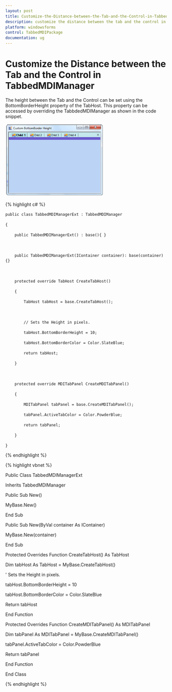```yaml
---
layout: post
title: Customize-the-Distance-between-the-Tab-and-the-Control-in-TabbedMDIManager
description: customize the distance between the tab and the control in tabbedmdimanager
platform: windowsforms
control: TabbedMDIPackage
documentation: ug
---
```


# Customize the Distance between the Tab and the Control in TabbedMDIManager

The height between the Tab and the Control can be set using the BottomBorderHeight property of the TabHost. This property can be accessed by overriding the TabbdedMDIManager as shown in the code snippet.

![Description: Description: C:/Users/vallarasus/Desktop/CustomTabbedMDIManager.png](Customize-the-Distance-between-the-Tab-and-the-Con_images/Customize-the-Distance-between-the-Tab-and-the-Con_img1.png)





{% highlight c# %}



    public class TabbedMDIManagerExt : TabbedMDIManager

    {

        public TabbedMDIManagerExt() : base(){ }



        public TabbedMDIManagerExt(IContainer container): base(container){}



        protected override TabHost CreateTabHost()

        {

            TabHost tabHost = base.CreateTabHost();



            // Sets the Height in pixels.

            tabHost.BottomBorderHeight = 10;

            tabHost.BottomBorderColor = Color.SlateBlue;

            return tabHost;

        }



        protected override MDITabPanel CreateMDITabPanel()

        {

            MDITabPanel tabPanel = base.CreateMDITabPanel();

            tabPanel.ActiveTabColor = Color.PowderBlue;

            return tabPanel;

        }

    }

{% endhighlight %}

{% highlight vbnet %}



  Public Class TabbedMDIManagerExt

Inherits TabbedMDIManager

Public Sub New()

MyBase.New()

End Sub



Public Sub New(ByVal container As IContainer)

MyBase.New(container)

End Sub



Protected Overrides Function CreateTabHost() As TabHost

Dim tabHost As TabHost = MyBase.CreateTabHost()



' Sets the Height in pixels.

tabHost.BottomBorderHeight = 10

tabHost.BottomBorderColor = Color.SlateBlue

Return tabHost

End Function



Protected Overrides Function CreateMDITabPanel() As MDITabPanel

Dim tabPanel As MDITabPanel = MyBase.CreateMDITabPanel()

tabPanel.ActiveTabColor = Color.PowderBlue

Return tabPanel

End Function

End Class

{% endhighlight %}


